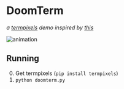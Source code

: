 # DoomTerm
*a [termpixels][termpixels] demo inspired by [this][doompost]*

![animation](doomterm.gif)

## Running
0. Get termpixels (`pip install termpixels`)
1. `python doomterm.py`

[termpixels]: https://github.com/loganzartman/termpixels
[doompost]: http://fabiensanglard.net/doom_fire_psx/
